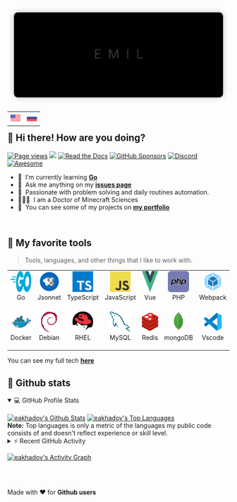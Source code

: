 <!-- Header  -->

<div id="banner" align="center"><a href="#banner"><img src="assets/images/header-banner.min.svg"></a></div>

<!-- Choose Lang  -->

<table align="right">
  <tr>
    <td><a href="README.md"><img height="23" src="assets/icons/flags/en.svg"/></a></td>
    <td><a href="README.ru.md"><img  height="23" src="assets/icons/flags/ru.svg"/></a></td>
  </tr>
</table>

<h2 align="left" id="my-tools">🦝 Hi there! How are you doing?</h2>

<!-- Badges  -->

<p>
  <a href="https://github.com/eakhadov/eakhadov"><img alt="Page views" src="https://komarev.com/ghpvc/?username=eakhadov&style=flat"/></a>
  <a href="https://github.com/eakhadov/eakhadov"><img src="https://badges.pufler.dev/visits/eakhadov/eakhadov?color=black&logo=github"/></a>
  <a href="https://macropower.readthedocs.io/en/latest"><img alt="Read the Docs" src="https://img.shields.io/readthedocs/macropower?style=flat&logo=read-the-docs"/></a>
  <a href="https://github.com/eakhadov/eakhadov"><img alt="GitHub Sponsors" src="https://img.shields.io/github/sponsors/eakhadov?style=flat&color=fac7ff&logo=GitHub%20sponsors&logoColor=%23fff"></a>
  <a href="https://github.com/eakhadov/eakhado"><img alt="Discord" src="https://img.shields.io/discord/884632106821636127?color=7289da&label=chat&logo=discord&logoColor=fff"></a>
  <a href="https://github.com/eakhadov/eakhadov"><img alt="Awesome" src="https://awesome.re/mentioned-badge.svg"/></a>
</p>

<!-- Information  -->

- 🌱 &nbsp;I’m currently learning **[Go]**
- 📮 &nbsp;Ask me anything on my **[issues page]**
- 🦾 &nbsp;Passionate with problem solving and daily routines automation.
- 🧙🏻‍♂️ &nbsp;I am a Doctor of Minecraft Sciences
- 🌲 &nbsp;You can see some of my projects on **[my portfolio]**

<br>

<!-- My Favorite Tools -->

<h2 align="left" id="my-tools">🍱 My favorite tools</h2>

> Tools, languages, and other things that I like to work with.

<table>
  <tr>
    <td align="center" width="96"><a href="#my-tools"><img src="assets/icons/tools/go-flat.svg" width="48" height="48" alt="Golang"/></a><br>Go</td>
    <td align="center" width="96"><a href="#my-tools"><img src="assets/icons/tools/jsonnet.svg" width="48" height="48" alt="Jsonnet"/></a><br>Jsonnet</td>
    <td align="center" width="96"><a href="#my-tools"><img src="assets/icons/tools/typescript.svg" width="48" height="48" alt="TypeScript"/></a><br>TypeScript</td>
    <td align="center" width="96"><a href="#my-tools"><img src="assets/icons/tools/javascript.svg" width="48" height="48" alt="JavaScript"/></a><br>JavaScript</td>
    <td align="center" width="96"><a href="#my-tools"><img src="assets/icons/tools/vue.svg" width="48" height="48" alt="Vue"/></a><br>Vue</td>
    <td align="center" width="96"><a href="#my-tools"><img src="assets/icons/tools/php.svg" width="48" height="48" alt="PHP"/></a><br>PHP</td>
    <td align="center" width="96"><a href="#my-tools"><img src="assets/icons/tools/webpack.svg" width="48" height="48" alt="Webpack"/></a><br>Webpack</td>
    <td align="center" width="96"><a href="#my-tools"><img src="assets/icons/tools/bootstrap.svg" width="48" height="48" alt="Bootstrap"/></a><br>Bootstrap</td>
    <td align="center" width="96"><a href="#my-tools"><img src="assets/icons/tools/sass.svg" width="48" height="48" alt="Sass"/></a><br>Sass</td>
  </tr>
  <tr>
    <td align="center" width="96"><a href="#my-tools"><img src="assets/icons/tools/docker.svg" width="48" height="48" alt="Docker"/></a><br>Docker</td>
    <td align="center"  width="96"><a href="#my-tools"><img src="assets/icons/tools/debian.svg" width="48" height="48" alt="Debian"/></a><br>Debian</td>
    <td align="center"  width="96"><a href="#my-tools"><img src="assets/icons/tools/redhat.svg" width="48" height="48" alt="RHEL"/></a><br>RHEL</td>
    <td align="center"  width="96"><a href="#my-tools"><img src="assets/icons/tools/mysql.svg" width="48" height="48" alt="MySQL"/></a><br>MySQL</td>
    <td align="center"  width="96"><a href="#my-tools"><img src="assets/icons/tools/redis.svg" width="48" height="48" alt="MySQL"/></a><br>Redis</td>
    <td align="center"  width="96"><a href="#my-tools"><img src="assets/icons/tools/mongodb.svg" width="48" height="48" alt="mongoDB"/></a><br>mongoDB</td>
    <td align="center"  width="96"><a href="#my-tools"><img src="assets/icons/tools/vscode.svg" width="48" height="48" alt="Vscode"/></a><br>Vscode</td>
    <td align="center"  width="96"><a href="#my-tools"><img src="assets/icons/tools/bash.svg" width="48" height="48" alt="Bash"/></a><br>Bash</td>
    <td align="center"  width="96"><a href="#my-tools"><img src="assets/icons/tools/svg.png" width="48" height="48" alt="SVG"/></a><br>SVG + XML</td>
  </tr>
</table>

You can see my full tech **[here]**

<h2 align="left" id="github-stats">🎯 Github stats</h2>

<!-- GitHub Profile Stats -->

<details open> 
  <summary>💻 GitHub Profile Stats</summary>
  <br/>
  <a href="https://github.com/anuraghazra/github-readme-stats"><img alt="eakhadov's Github Stats" height="192px" src="https://denvercoder1-github-readme-stats.vercel.app/api/?username=eakhadov&include_all_commits=true&show_icons=true&count_private=true&disable_animations=true"/></a>
  <a href="https://github.com/anuraghazra/github-readme-stats"><img alt="eakhadov's Top Languages" height="192px" src="https://github-readme-stats.vercel.app/api/top-langs/?username=eakhadov&langs_count=8&layout=compact"/></a>
  <br/>
  <b>Note:</b> Top languages is only a metric of the languages my public code consists of and doesn't reflect experience or skill level.
</details>

<!-- https://github.com/jamesgeorge007/github-activity-readme -->
<details>
  <summary>⚡ Recent GitHub Activity</summary>
  <br/>

<!--START_SECTION:activity-->
<!--END_SECTION:activity-->
</details>

<!-- https://github.com/ashutosh00710/github-readme-activity-graph -->

<a href="https://github.com/ashutosh00710/github-readme-activity-graph"><img alt="eakhadov's Activity Graph" src="https://activity-graph.herokuapp.com/graph?username=eakhadov&bg_color=fff&color=3985ee&line=3985ee"/></a>

</br>
</br>

<!-- Made With ... -->

<p>Made with ❤️ for <strong>Github users</strong></p>

<!-- Links -->

[here]: https://emilakhadov.dev
[Go]: https://golang.org/
[my portfolio]: https://emilakhadov.dev
[issues page]: https://github.com/eakhadov/eakhadov/issues 'eakhadov/issues'
